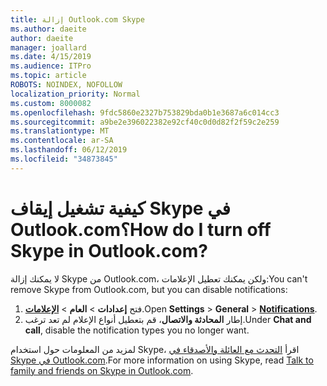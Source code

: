 ```yaml
---
title: إزالة Outlook.com Skype
ms.author: daeite
author: daeite
manager: joallard
ms.date: 4/15/2019
ms.audience: ITPro
ms.topic: article
ROBOTS: NOINDEX, NOFOLLOW
localization_priority: Normal
ms.custom: 8000082
ms.openlocfilehash: 9fdc5860e2327b753829bda0b1e3687a6c014cc3
ms.sourcegitcommit: a9be2e396022382e92cf40c0d0d82f2f59c2e259
ms.translationtype: MT
ms.contentlocale: ar-SA
ms.lasthandoff: 06/12/2019
ms.locfileid: "34873845"
---
```

# <a name="how-do-i-turn-off-skype-in-outlookcom"></a><span data-ttu-id="8b01a-102">كيفية تشغيل إيقاف Skype في Outlook.com؟</span><span class="sxs-lookup"><span data-stu-id="8b01a-102">How do I turn off Skype in Outlook.com?</span></span>

<span data-ttu-id="8b01a-103">لا يمكنك إزالة Skype من Outlook.com، ولكن يمكنك تعطيل الإعلامات:</span><span class="sxs-lookup"><span data-stu-id="8b01a-103">You can't remove Skype from Outlook.com, but you can disable notifications:</span></span>

1. <span data-ttu-id="8b01a-104">فتح **إعدادات** > **العام** > **[الإعلامات](https://outlook.live.com/mail/options/general/notifications)**.</span><span class="sxs-lookup"><span data-stu-id="8b01a-104">Open **Settings** > **General** > **[Notifications](https://outlook.live.com/mail/options/general/notifications)**.</span></span> 
2. <span data-ttu-id="8b01a-105">إطار **المحادثة والاتصال**، قم بتعطيل أنواع الإعلام لم تعد ترغب.</span><span class="sxs-lookup"><span data-stu-id="8b01a-105">Under **Chat and call**, disable the notification types you no longer want.</span></span>

<span data-ttu-id="8b01a-106">لمزيد من المعلومات حول استخدام Skype، اقرأ [التحدث مع العائلة والأصدقاء في Skype في Outlook.com](https://support.office.com/article/83c6a5b1-3921-479c-b9e9-e753ce59c1fa).</span><span class="sxs-lookup"><span data-stu-id="8b01a-106">For more information on using Skype, read [Talk to family and friends on Skype in Outlook.com](https://support.office.com/article/83c6a5b1-3921-479c-b9e9-e753ce59c1fa).</span></span>